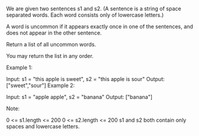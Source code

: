 We are given two sentences s1 and s2.  (A sentence is a string of space separated words.  Each word consists only of lowercase letters.)

A word is uncommon if it appears exactly once in one of the sentences, and does not appear in the other sentence.

Return a list of all uncommon words. 

You may return the list in any order.

 

Example 1:

Input: s1 = "this apple is sweet", s2 = "this apple is sour"
Output: ["sweet","sour"]
Example 2:

Input: s1 = "apple apple", s2 = "banana"
Output: ["banana"]
 

Note:

0 <= s1.length <= 200
0 <= s2.length <= 200
s1 and s2 both contain only spaces and lowercase letters.
